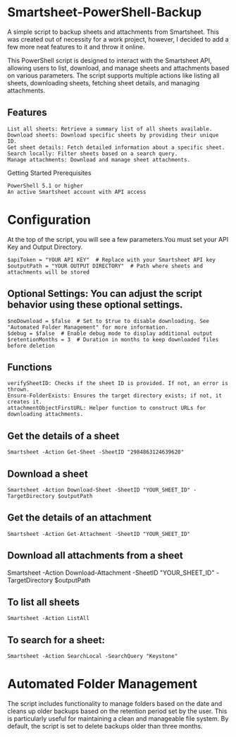 # Smartsheet-PowerShell-Backup
A simple script to backup sheets and attachments from Smartsheet. This was created out of necessity for a work project, however, I decided to add a few more neat features to it and throw it online. 

This PowerShell script is designed to interact with the Smartsheet API, allowing users to list, download, and manage sheets and attachments based on various parameters. The script supports multiple actions like listing all sheets, downloading sheets, fetching sheet details, and managing attachments.

## Features

    List all sheets: Retrieve a summary list of all sheets available.
    Download sheets: Download specific sheets by providing their unique ID.
    Get sheet details: Fetch detailed information about a specific sheet.
    Search locally: Filter sheets based on a search query.
    Manage attachments: Download and manage sheet attachments.

Getting Started
Prerequisites

    PowerShell 5.1 or higher
    An active Smartsheet account with API access

# Configuration
At the top of the script, you will see a few parameters.You must set your API Key and Output Directory.

    $apiToken = "YOUR API KEY"  # Replace with your Smartsheet API key
    $outputPath = "YOUR OUTPUT DIRECTORY"  # Path where sheets and attachments will be stored

## Optional Settings: You can adjust the script behavior using these optional settings.

    $noDownload = $false  # Set to $true to disable downloading. See "Automated Folder Management" for more information.
    $debug = $false  # Enable debug mode to display additional output
    $retentionMonths = 3  # Duration in months to keep downloaded files before deletion

## Functions

    verifySheetID: Checks if the sheet ID is provided. If not, an error is thrown.
    Ensure-FolderExists: Ensures the target directory exists; if not, it creates it.
    attachmentObjectFirstURL: Helper function to construct URLs for downloading attachments.

## Get the details of a sheet

    Smartsheet -Action Get-Sheet -SheetID "2984863124639620"

## Download a sheet
    Smartsheet -Action Download-Sheet -SheetID "YOUR_SHEET_ID" -TargetDirectory $outputPath

## Get the details of an attachment
    Smartsheet -Action Get-Attachment -SheetID "YOUR_SHEET_ID"
    
## Download all attachments from a sheet
  Smartsheet -Action Download-Attachment -SheetID "YOUR_SHEET_ID" -TargetDirectory $outputPath
  
## To list all sheets
    Smartsheet -Action ListAll

## To search for a sheet:
    Smartsheet -Action SearchLocal -SearchQuery "Keystone"

# Automated Folder Management

The script includes functionality to manage folders based on the date and cleans up older backups based on the retention period set by the user. This is particularly useful for maintaining a clean and manageable file system. By default, the script is set to delete backups older than three months. 
